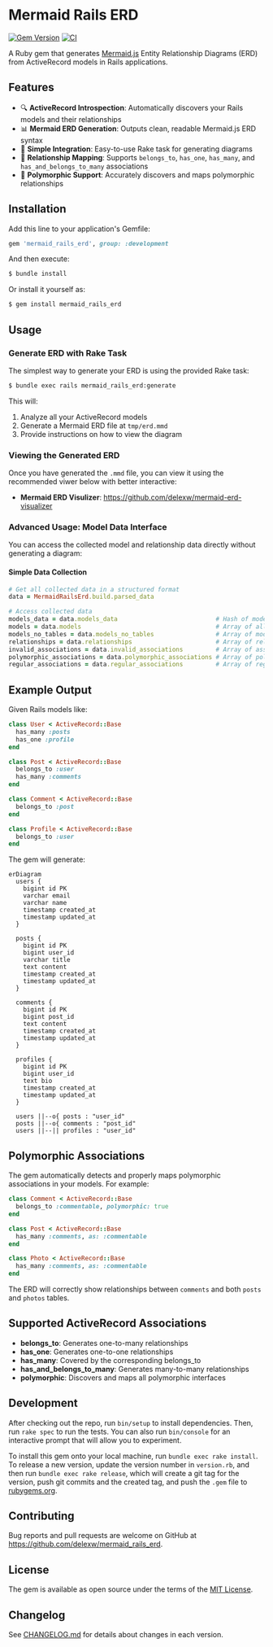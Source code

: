 # Mermaid Rails ERD

[![Gem Version](https://badge.fury.io/rb/mermaid_rails_erd.svg)](https://badge.fury.io/rb/mermaid_rails_erd)
[![CI](https://github.com/delexw/mermaid_rails_erd/workflows/CI/badge.svg)](https://github.com/delexw/mermaid_rails_erd/actions)

A Ruby gem that generates [Mermaid.js](https://mermaid.js.org/) Entity Relationship Diagrams (ERD) from ActiveRecord models in Rails applications.

## Features

- 🔍 **ActiveRecord Introspection**: Automatically discovers your Rails models and their relationships
- 📊 **Mermaid ERD Generation**: Outputs clean, readable Mermaid.js ERD syntax
- 🚀 **Simple Integration**: Easy-to-use Rake task for generating diagrams
- 🔗 **Relationship Mapping**: Supports `belongs_to`, `has_one`, `has_many`, and `has_and_belongs_to_many` associations
- 💫 **Polymorphic Support**: Accurately discovers and maps polymorphic relationships

## Installation

Add this line to your application's Gemfile:

```ruby
gem 'mermaid_rails_erd', group: :development
```

And then execute:

```bash
$ bundle install
```

Or install it yourself as:

```bash
$ gem install mermaid_rails_erd
```

## Usage

### Generate ERD with Rake Task

The simplest way to generate your ERD is using the provided Rake task:

```bash
$ bundle exec rails mermaid_rails_erd:generate
```

This will:
1. Analyze all your ActiveRecord models
2. Generate a Mermaid ERD file at `tmp/erd.mmd`
3. Provide instructions on how to view the diagram

### Viewing the Generated ERD

Once you have generated the `.mmd` file, you can view it using the recommended viwer below with better interactive:

- **Mermaid ERD Visulizer**: https://github.com/delexw/mermaid-erd-visualizer


### Advanced Usage: Model Data Interface

You can access the collected model and relationship data directly without generating a diagram:

#### Simple Data Collection

```ruby
# Get all collected data in a structured format
data = MermaidRailsErd.build.parsed_data

# Access collected data
models_data = data.models_data                           # Hash of models having table keyed by model name
models = data.models                                     # Array of all loaded models
models_no_tables = data.models_no_tables                 # Array of models missing tables
relationships = data.relationships                       # Array of relationship objects
invalid_associations = data.invalid_associations         # Array of associations missing associated table
polymorphic_associations = data.polymorphic_associations # Array of polymorphic associations
regular_associations = data.regular_associations         # Array of regular (non-polymorphic) associations

```


## Example Output

Given Rails models like:

```ruby
class User < ActiveRecord::Base
  has_many :posts
  has_one :profile
end

class Post < ActiveRecord::Base
  belongs_to :user
  has_many :comments
end

class Comment < ActiveRecord::Base
  belongs_to :post
end

class Profile < ActiveRecord::Base
  belongs_to :user
end
```

The gem will generate:

```mermaid
erDiagram
  users {
    bigint id PK
    varchar email
    varchar name
    timestamp created_at
    timestamp updated_at
  }
  
  posts {
    bigint id PK
    bigint user_id
    varchar title
    text content
    timestamp created_at
    timestamp updated_at
  }
  
  comments {
    bigint id PK
    bigint post_id
    text content
    timestamp created_at
    timestamp updated_at
  }
  
  profiles {
    bigint id PK
    bigint user_id
    text bio
    timestamp created_at
    timestamp updated_at
  }
  
  users ||--o{ posts : "user_id"
  posts ||--o{ comments : "post_id"
  users ||--|| profiles : "user_id"
```

## Polymorphic Associations

The gem automatically detects and properly maps polymorphic associations in your models. For example:

```ruby
class Comment < ActiveRecord::Base
  belongs_to :commentable, polymorphic: true
end

class Post < ActiveRecord::Base
  has_many :comments, as: :commentable
end

class Photo < ActiveRecord::Base
  has_many :comments, as: :commentable
end
```

The ERD will correctly show relationships between `comments` and both `posts` and `photos` tables.

## Supported ActiveRecord Associations

- **belongs_to**: Generates one-to-many relationships
- **has_one**: Generates one-to-one relationships  
- **has_many**: Covered by the corresponding belongs_to
- **has_and_belongs_to_many**: Generates many-to-many relationships
- **polymorphic**: Discovers and maps all polymorphic interfaces

## Development

After checking out the repo, run `bin/setup` to install dependencies. Then, run `rake spec` to run the tests. You can also run `bin/console` for an interactive prompt that will allow you to experiment.

To install this gem onto your local machine, run `bundle exec rake install`. To release a new version, update the version number in `version.rb`, and then run `bundle exec rake release`, which will create a git tag for the version, push git commits and the created tag, and push the `.gem` file to [rubygems.org](https://rubygems.org).

## Contributing

Bug reports and pull requests are welcome on GitHub at https://github.com/delexw/mermaid_rails_erd.

## License

The gem is available as open source under the terms of the [MIT License](https://opensource.org/licenses/MIT).

## Changelog

See [CHANGELOG.md](CHANGELOG.md) for details about changes in each version. 